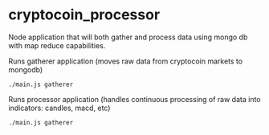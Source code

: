 cryptocoin_processor
====================

Node application that will both gather and process data using mongo db with map reduce capabilities.

Runs gatherer application (moves raw data from cryptocoin markets to mongodb)
```
./main.js gatherer
```


Runs processor application (handles continuous processing of raw data into indicators: candles, macd, etc)
```
./main.js gatherer
```
